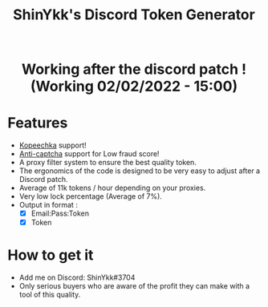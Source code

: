 <div align="center">
  <h1> ShinYkk's Discord Token Generator </h1><br>

<h1> Working after the discord patch ! (Working 02/02/2022 - 15:00) <h1>
</div>

# Features
- [Kopeechka](https://kopeechka.store/) support!
- [Anti-captcha](https://anti-captcha.com/) support for Low fraud score!
- A proxy filter system to ensure the best quality token.
- The ergonomics of the code is designed to be very easy to adjust after a Discord patch.
- Average of 11k tokens / hour depending on your proxies.
- Very low lock percentage (Average of 7%).
- Output in format :
    - [x] Email:Pass:Token
    - [x] Token

# How to get it
- Add me on Discord: ShinYkk#3704
- Only serious buyers who are aware of the profit they can make with a tool of this quality.
